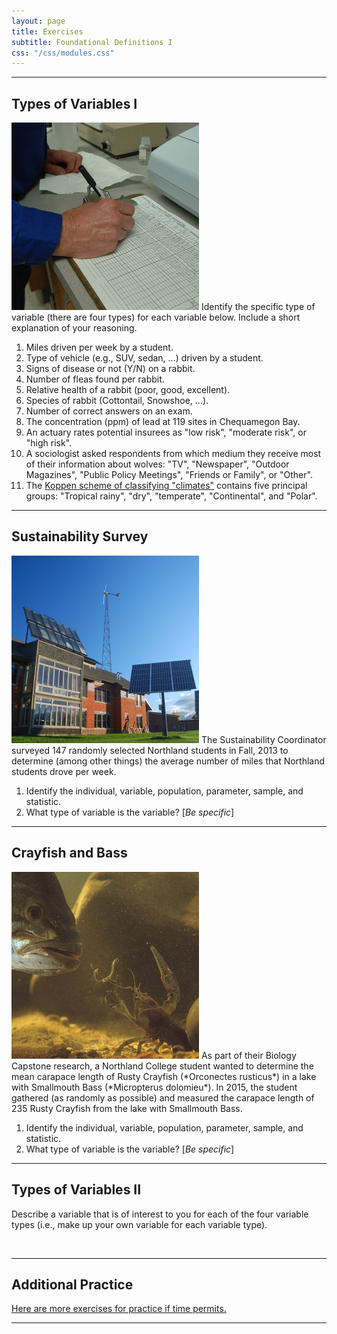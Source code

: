 ```yaml
---
layout: page
title: Exercises
subtitle: Foundational Definitions I
css: "/css/modules.css"
---
```


----

## Types of Variables I
<img src="zimgs/data-recording.jpg" alt="Recording Data" class="img-right">
Identify the specific type of variable (there are four types) for each variable below. Include a short explanation of your reasoning.

1. Miles driven per week by a student.
1. Type of vehicle (e.g., SUV, sedan, ...) driven by a student.
1. Signs of disease or not (Y/N) on a rabbit.
1. Number of fleas found per rabbit.
1. Relative health of a rabbit (poor, good, excellent).
1. Species of rabbit (Cottontail, Snowshoe, ...).
1. Number of correct answers on an exam.
1. The concentration (ppm) of lead at 119 sites in Chequamegon Bay.
1. An actuary rates potential insurees as "low risk", "moderate risk", or "high risk".
1. A sociologist asked respondents from which medium they receive most of their information about wolves: "TV", "Newspaper", "Outdoor Magazines", "Public Policy Meetings", "Friends or Family", or "Other".
1. The [Koppen scheme of classifying "climates"](https://en.wikipedia.org/wiki/K%C3%B6ppen_climate_classification) contains five principal groups: "Tropical rainy", "dry", "temperate", "Continental", and "Polar".

----

## Sustainability Survey
<img src="zimgs/ncmellc.jpg" alt="NC MELLC" class="img-right">
The Sustainability Coordinator surveyed 147 randomly selected Northland students in Fall, 2013 to determine (among other things) the average number of miles that Northland students drove per week.

1. Identify the individual, variable, population, parameter, sample, and statistic.
1. What type of variable is the variable? [*Be specific*]

----

## Crayfish and Bass
<img src="zimgs/smallmouth-eats-crayfish.jpg" alt="Smallmouth Eats a Crayfish" class="img-right">
As part of their Biology Capstone research, a Northland College student wanted to determine the mean carapace length of Rusty Crayfish (*Orconectes rusticus*) in a lake with Smallmouth Bass (*Micropterus dolomieu*). In 2015, the student gathered (as randomly as possible) and measured the carapace length of 235 Rusty Crayfish from the lake with Smallmouth Bass.

1. Identify the individual, variable, population, parameter, sample, and statistic.
1. What type of variable is the variable? [*Be specific*]

----

## Types of Variables II

Describe a variable that is of interest to you for each of the four variable types (i.e., make up your own variable for each variable type).

&nbsp;

----

## Additional Practice

[Here are more exercises for practice if time permits.](Foundational_Defns_CE2)

----

